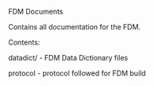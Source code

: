 FDM Documents

Contains all documentation for the <dataset> FDM.

Contents:

datadict/ - <dataset> FDM Data Dictionary files

protocol -  protocol followed for <dataset> FDM build 

